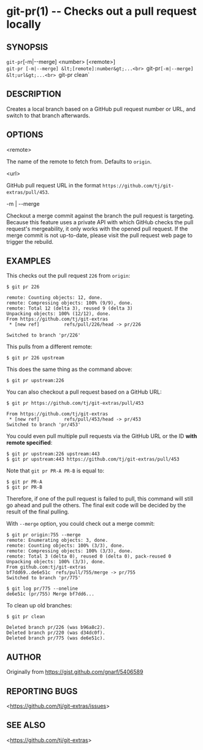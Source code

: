 git-pr(1) -- Checks out a pull request locally
=================================

## SYNOPSIS

`git-pr`[-m|--merge]  &lt;number&gt; [&lt;remote&gt;]<br>
`git-pr [-m|--merge] &lt;[remote]:number&gt;...<br>
`git-pr`[-m|--merge] &lt;url&gt;...<br>
`git-pr clean`

## DESCRIPTION

  Creates a local branch based on a GitHub pull request number or URL, and
  switch to that branch afterwards.

## OPTIONS

  &lt;remote&gt;

  The name of the remote to fetch from. Defaults to `origin`.

  &lt;url&gt;

  GitHub pull request URL in the format `https://github.com/tj/git-extras/pull/453`.

  -m | --merge

  Checkout a merge commit against the branch the pull request is targeting.
  Because this feature uses a private API with which GitHub checks the pull
  request's mergeability, it only works with the opened pull request. If the merge
  commit is not up-to-date, please visit the pull request web page to trigger the
  rebuild.

## EXAMPLES

This checks out the pull request `226` from `origin`:

    $ git pr 226

    remote: Counting objects: 12, done.
    remote: Compressing objects: 100% (9/9), done.
    remote: Total 12 (delta 3), reused 9 (delta 3)
    Unpacking objects: 100% (12/12), done.
    From https://github.com/tj/git-extras
     * [new ref]         refs/pull/226/head -> pr/226

    Switched to branch 'pr/226'

This pulls from a different remote:

    $ git pr 226 upstream

This does the same thing as the command above:

    $ git pr upstream:226

You can also checkout a pull request based on a GitHub URL:

    $ git pr https://github.com/tj/git-extras/pull/453

    From https://github.com/tj/git-extras
     * [new ref]         refs/pull/453/head -> pr/453
    Switched to branch 'pr/453'

You could even pull multiple pull requests via the GitHub URL or the ID **with remote specified**:

    $ git pr upstream:226 upstream:443
    $ git pr upstream:443 https://github.com/tj/git-extras/pull/453

Note that `git pr PR-A PR-B` is equal to:

    $ git pr PR-A
    $ git pr PR-B

Therefore, if one of the pull request is failed to pull, this command will still go ahead and pull
the others. The final exit code will be decided by the result of the final pulling.

With `--merge` option, you could check out a merge commit:

    $ git pr origin:755 --merge
    remote: Enumerating objects: 3, done.
    remote: Counting objects: 100% (3/3), done.
    remote: Compressing objects: 100% (3/3), done.
    remote: Total 3 (delta 0), reused 0 (delta 0), pack-reused 0
    Unpacking objects: 100% (3/3), done.
    From github.com:tj/git-extras
    bf7dd69..de6e51c  refs/pull/755/merge -> pr/755
    Switched to branch 'pr/775'

    $ git log pr/775 --oneline
    de6e51c (pr/755) Merge bf7dd6...

To clean up old branches:

    $ git pr clean
  
    Deleted branch pr/226 (was b96a8c2).
    Deleted branch pr/220 (was d34dc0f).
    Deleted branch pr/775 (was de6e51c).

## AUTHOR

Originally from https://gist.github.com/gnarf/5406589

## REPORTING BUGS

&lt;<https://github.com/tj/git-extras/issues>&gt;

## SEE ALSO

&lt;<https://github.com/tj/git-extras>&gt;
